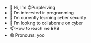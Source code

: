 - 👋 Hi, I’m @Purpleliving
- 👀 I’m interested in programming 
- 🌱 I’m currently learning cyber security 
- 💞️ I’m looking to collaborate on cyber
- 📫 How to reach me BRB
- 😄 Pronouns: yoo

<!---
Purpleliving/Purpleliving is a ✨ special ✨ repository because its `README.md` (this file) appears on your GitHub profile.
You can click the Preview link to take a look at your changes.
--->
